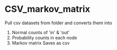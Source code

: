 # CSV_markov_matrix
Pull csv datasets from folder and converts them into 
1. Normal counts of 'in' & 'out' 
2. Probability counts in each node
3. Markov matrix
Saves as csv 
